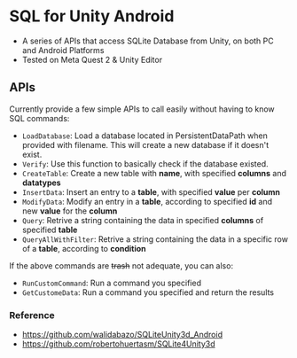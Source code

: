 # SQL for Unity Android
- A series of APIs that access SQLite Database from Unity, on both PC and Android Platforms
- Tested on Meta Quest 2 & Unity Editor

## APIs
Currently provide a few simple APIs to call easily without having to know SQL commands:
- `LoadDatabase`: Load a database located in PersistentDataPath when provided with filename. This will create a new database if it doesn't exist.
- `Verify`: Use this function to basically check if the database existed.
- `CreateTable`: Create a new table with **name**, with specified **columns** and **datatypes**
- `InsertData`: Insert an entry to a **table**, with specified **value** per **column**
- `ModifyData`: Modify an entry in a **table**, according to specified **id** and new **value** for the **column**
- `Query`: Retrive a string containing the data in specified **columns** of specified **table**
- `QueryAllWithFilter`: Retrive a string containing the data in a specific row of a **table**, according to **condition**

If the above commands are ~~trash~~ not adequate, you can also:
- `RunCustomCommand`: Run a command you specified
- `GetCustomeData`: Run a command you specified and return the results

### Reference
- https://github.com/walidabazo/SQLiteUnity3d_Android
- https://github.com/robertohuertasm/SQLite4Unity3d
